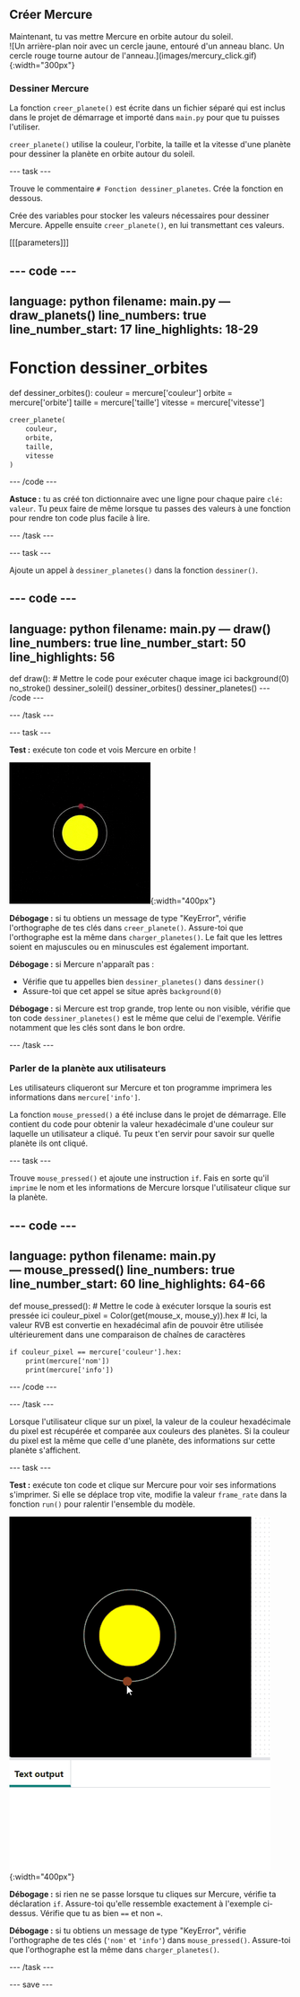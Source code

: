 ## Créer Mercure

<div style="display: flex; flex-wrap: wrap">
<div style="flex-basis: 200px; flex-grow: 1; margin-right: 15px;">
Maintenant, tu vas mettre Mercure en orbite autour du soleil.
</div>
<div>
![Un arrière-plan noir avec un cercle jaune, entouré d'un anneau blanc. Un cercle rouge tourne autour de l'anneau.](images/mercury_click.gif){:width="300px"}
</div>
</div>

### Dessiner Mercure

La fonction `creer_planete()` est écrite dans un fichier séparé qui est inclus dans le projet de démarrage et importé dans `main.py` pour que tu puisses l'utiliser.

`creer_planete()` utilise la couleur, l'orbite, la taille et la vitesse d'une planète pour dessiner la planète en orbite autour du soleil.

--- task ---

Trouve le commentaire `# Fonction dessiner_planetes`. Crée la fonction en dessous.

Crée des variables pour stocker les valeurs nécessaires pour dessiner Mercure. Appelle ensuite `creer_planete()`, en lui transmettant ces valeurs.

[[[parameters]]]

--- code ---
---
language: python
filename: main.py — draw_planets()
line_numbers: true
line_number_start: 17
line_highlights: 18-29
---
# Fonction dessiner_orbites
def dessiner_orbites():
    couleur = mercure['couleur']
    orbite = mercure['orbite']
    taille = mercure['taille']
    vitesse = mercure['vitesse']

    creer_planete(
        couleur, 
        orbite, 
        taille, 
        vitesse
    )
--- /code ---

**Astuce :** tu as créé ton dictionnaire avec une ligne pour chaque paire `clé: valeur`. Tu peux faire de même lorsque tu passes des valeurs à une fonction pour rendre ton code plus facile à lire.

--- /task ---

--- task ---

Ajoute un appel à `dessiner_planetes()` dans la fonction `dessiner()`.

--- code ---
---
language: python
filename: main.py — draw()
line_numbers: true
line_number_start: 50
line_highlights: 56
---
def draw():
    # Mettre le code pour exécuter chaque image ici
    background(0)
    no_stroke()
    dessiner_soleil()
    dessiner_orbites()
    dessiner_planetes()
--- /code ---

--- /task ---

--- task ---

**Test :** exécute ton code et vois Mercure en orbite !

![Un arrière-plan noir avec un cercle jaune, entouré d'un anneau blanc. Un cercle rouge tourne autour de l'anneau.](images/mercury.gif){:width="400px"}

**Débogage :** si tu obtiens un message de type "KeyError", vérifie l'orthographe de tes clés dans `creer_planete()`. Assure-toi que l'orthographe est la même dans `charger_planetes()`. Le fait que les lettres soient en majuscules ou en minuscules est également important.

**Débogage :** si Mercure n'apparaît pas :
 - Vérifie que tu appelles bien `dessiner_planetes()` dans `dessiner()`
 - Assure-toi que cet appel se situe après `background(0)`

**Débogage :** si Mercure est trop grande, trop lente ou non visible, vérifie que ton code `dessiner_planetes()` est le même que celui de l'exemple. Vérifie notamment que les clés sont dans le bon ordre.

--- /task ---

### Parler de la planète aux utilisateurs

Les utilisateurs cliqueront sur Mercure et ton programme imprimera les informations dans `mercure['info']`.

La fonction `mouse_pressed()` a été incluse dans le projet de démarrage. Elle contient du code pour obtenir la valeur hexadécimale d'une couleur sur laquelle un utilisateur a cliqué. Tu peux t'en servir pour savoir sur quelle planète ils ont cliqué.

--- task ---

Trouve `mouse_pressed()` et ajoute une instruction `if`. Fais en sorte qu'il `imprime` le nom et les informations de Mercure lorsque l'utilisateur clique sur la planète.

--- code ---
---
language: python
filename: main.py — mouse_pressed()
line_numbers: true
line_number_start: 60
line_highlights: 64-66
---
def mouse_pressed():
    # Mettre le code à exécuter lorsque la souris est pressée ici
    couleur_pixel = Color(get(mouse_x, mouse_y)).hex  # Ici, la valeur RVB est convertie en hexadécimal afin de pouvoir être utilisée ultérieurement dans une comparaison de chaînes de caractères

    if couleur_pixel == mercure['couleur'].hex:
        print(mercure['nom'])
        print(mercure['info'])

--- /code ---

--- /task ---

Lorsque l'utilisateur clique sur un pixel, la valeur de la couleur hexadécimale du pixel est récupérée et comparée aux couleurs des planètes. Si la couleur du pixel est la même que celle d'une planète, des informations sur cette planète s'affichent.

--- task ---

**Test :** exécute ton code et clique sur Mercure pour voir ses informations s'imprimer. Si elle se déplace trop vite, modifie la valeur `frame_rate` dans la fonction `run()` pour ralentir l'ensemble du modèle.

![Un arrière-plan noir avec un cercle jaune, entouré d'un anneau blanc. Un cercle rouge tourne autour de l'anneau. Des informations sur Mercure apparaissent dans text output.](images/mercury_click.gif){:width="400px"}

**Débogage :** si rien ne se passe lorsque tu cliques sur Mercure, vérifie ta déclaration `if`. Assure-toi qu'elle ressemble exactement à l'exemple ci-dessus. Vérifie que tu as bien `==` et non `=`.

**Débogage :** si tu obtiens un message de type "KeyError", vérifie l'orthographe de tes clés (`'nom'` et `'info'`) dans `mouse_pressed()`. Assure-toi que l'orthographe est la même dans `charger_planetes()`.

--- /task ---

--- save ---
